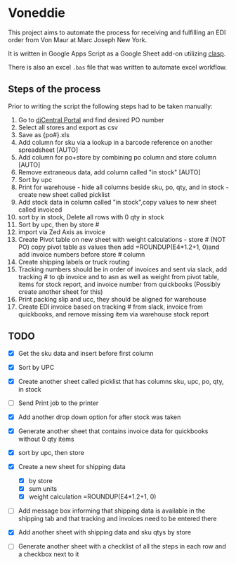 # Voneddie

This project aims to automate the process for receiving and fulfilling an EDI order from Von Maur at Marc Joseph New York.

It is written in Google Apps Script as a Google Sheet add-on utilizing [clasp](https://github.com/google/clasp).

There is also an excel `.bas` file that was written to automate excel workflow.

## Steps of the process

Prior to writing the script the following steps had to be taken manually:
  1. Go to [diCentral Portal](https://diwebc.dicentral.com/Main.aspx) and find desired PO number
  2. Select all stores and export as csv
  3. Save as {po#}.xls
  4. Add column for sku via a lookup in a barcode reference on another spreadsheet [AUTO]
  5. Add column for po+store by combining po column and store column [AUTO]
  6. Remove extraneous data, add column called "in stock"  [AUTO]
  7. Sort by upc
  8. Print for warehouse - hide all columns beside sku, po, qty, and in stock - create new sheet called picklist
  9. Add stock data in column called "in stock",copy values to new sheet called invoiced
  10. sort by in stock, Delete all rows with 0 qty in stock
  11. Sort by upc, then by store #
  12. import via Zed Axis as invoice
  13. Create Pivot table on new sheet with weight calculations - store # (NOT PO) copy pivot table as values then add =ROUNDUP(E4*1.2+1, 0)and add invoice numbers before store # column
  14. Create shipping labels or truck routing
  15. Tracking numbers should be in order of invoices and sent via slack, add tracking # to qb invoice and to asn as well as weight from pivot table, items for stock report, and invoice number from quickbooks (Possibly create another sheet for this)
  16. Print packing slip and ucc, they should be aligned for warehouse
  17. Create EDI invoice based on tracking # from slack, invoice from quickbooks, and remove missing item via warehouse stock report

## TODO

- [x] Get the sku data and insert before first column
- [x] Sort by UPC
- [x] Create another sheet called picklist that has columns sku, upc, po, qty, in stock
- [ ] Send Print job to the printer
- [x] Add another drop down option for after stock was taken
- [x] Generate another sheet that contains invoice data for quickbooks without 0 qty items
- [x] sort by upc, then store
- [x] Create a new sheet for shipping data
  - [x] by store
  - [x] sum units
  - [x] weight calculation =ROUNDUP(E4*1.2+1, 0)
- [ ] Add message box informing that shipping data is available in the shipping tab and that tracking and invoices need to be entered there
- [x] Add another sheet with shipping data and sku qtys by store
- [ ] Generate another sheet with a checklist of all the steps in each row and a checkbox next to it

